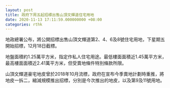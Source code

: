 ```yaml
---
layout: post
title: 政府下周五起招標出售山頂文輝道住宅用地
date: 2020-11-13 17:11:59.000000000 +08:00
categories: rthk
---
```


地政總署公布，將公開招標出售山頂文輝道第2、4、6及8號住宅用地，下星期五開始招標，12月18日截標。

地盤面積約1.25萬平方米，指定作私人住宅用途。最低樓面面積近1.45萬平方米，最高樓面面積近2.41萬平方米，但受賣地條件特別條款所限。

山頂文輝道豪宅地皮曾於2018年10月流標，政府在宣布今季賣地計劃時重推，將地皮一拆二，縮減規模推出招標，分別是今次推出的地皮，以及第9及11號用地。
